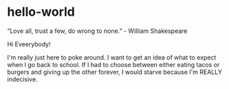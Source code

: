 # hello-world
“Love all, trust a few, do wrong to none.” - William Shakespeare

Hi Eveerybody!

I'm really just here to poke around.
I want to get an idea of what to expect when I go back to school.
If I had to choose between either eating tacos or burgers and giving up the other forever,
I would starve because I'm REALLY indecisive.
